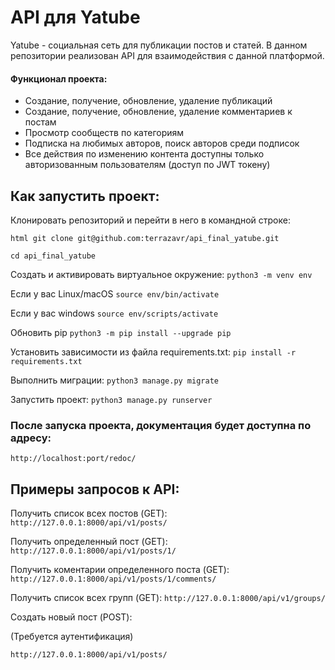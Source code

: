 # API для Yatube
Yatube - социальная сеть для публикации постов и статей.
В данном репозитории реализован API для взаимодействия с данной платформой.

#### Функционал проекта:
 * Создание, получение, обновление, удаление публикаций
 * Создание, получение, обновление, удаление комментариев к постам
 * Просмотр сообществ по категориям
 * Подписка на любимых авторов, поиск авторов среди подписок
 * Все действия по изменению контента доступны только авторизованным пользователям (доступ по JWT токену)

## Как запустить проект:

Клонировать репозиторий и перейти в него в командной строке:

    html git clone git@github.com:terrazavr/api_final_yatube.git

```cd api_final_yatube```

Cоздать и активировать виртуальное окружение:
```python3 -m venv env```

Если у вас Linux/macOS
```source env/bin/activate```

Если у вас windows
```source env/scripts/activate```

Обновить pip
```python3 -m pip install --upgrade pip```

Установить зависимости из файла requirements.txt:
```pip install -r requirements.txt```

Выполнить миграции:
```python3 manage.py migrate```

Запустить проект:
```python3 manage.py runserver```


### После запуска проекта, документация будет доступна по адресу:

```http://localhost:port/redoc/```

## Примеры запросов к API:

Получить список всех постов (GET):
```http://127.0.0.1:8000/api/v1/posts/```

Получить определенный пост (GET):
```http://127.0.0.1:8000/api/v1/posts/1/```

Получить коментарии определенного поста (GET):
```http://127.0.0.1:8000/api/v1/posts/1/comments/```

Получить список всех групп (GET):
```http://127.0.0.1:8000/api/v1/groups/```

Создать новый пост (POST):

(Требуется аутентификация)

```http://127.0.0.1:8000/api/v1/posts/```
